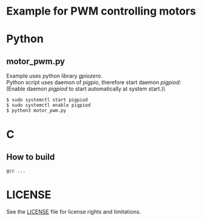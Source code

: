# Example for PWM controlling motors

# Python
## motor_pwm.py
Example uses python library *gpiozero*.\
Python script uses daemon of *pigpio*, therefore start daemon *pigpiod*:\
(Enable daemon *pigpiod* to start automatically at system start.)\
```
$ sudo systemctl start pigpiod
$ sudo systemctl enable pigpiod
$ python3 motor_pwm.py
```

# C
## How to build
```
gcc ...
```

# LICENSE
See the [LICENSE](../LICENSE.md) file for license rights and limitations.
